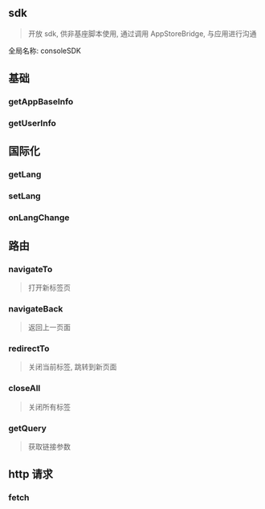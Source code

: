 ## sdk

> 开放 sdk, 供非基座脚本使用, 通过调用 AppStoreBridge, 与应用进行沟通

全局名称: consoleSDK

## 基础

### getAppBaseInfo

<!-- #### 入参

| 属性 | 类型 | 必填 | 说明 |
| ---- | ---- | ---- | ---- |

无

#### 返参

| 属性 | 类型 | 说明 |
| ---- | ---- | ---- | -->

### getUserInfo

## 国际化

### getLang

### setLang

### onLangChange

## 路由

### navigateTo

> 打开新标签页

### navigateBack

> 返回上一页面

### redirectTo

> 关闭当前标签, 跳转到新页面

### closeAll

> 关闭所有标签

### getQuery

> 获取链接参数

## http 请求

### fetch
